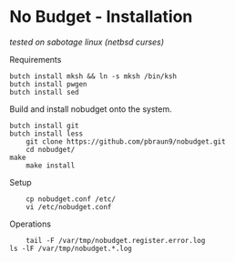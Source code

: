 # No Budget - Installation

_tested on sabotage linux (netbsd curses)_

Requirements

	butch install mksh && ln -s mksh /bin/ksh
	butch install pwgen
	butch install sed

Build and install nobudget onto the system.

	butch install git
	butch install less
        git clone https://github.com/pbraun9/nobudget.git
        cd nobudget/
	make
        make install

Setup

        cp nobudget.conf /etc/
        vi /etc/nobudget.conf

Operations

        tail -F /var/tmp/nobudget.register.error.log
	ls -lF /var/tmp/nobudget.*.log

